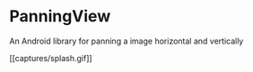 # PanningView
An Android library for panning a image horizontal and vertically

[[captures/splash.gif]]
